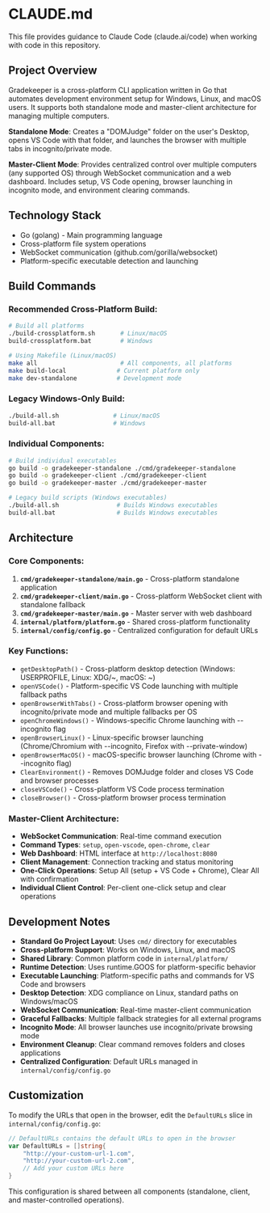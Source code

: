# CLAUDE.md

This file provides guidance to Claude Code (claude.ai/code) when working with code in this repository.

## Project Overview

Gradekeeper is a cross-platform CLI application written in Go that automates development environment setup for Windows, Linux, and macOS users. It supports both standalone mode and master-client architecture for managing multiple computers.

**Standalone Mode**: Creates a "DOMJudge" folder on the user's Desktop, opens VS Code with that folder, and launches the browser with multiple tabs in incognito/private mode.

**Master-Client Mode**: Provides centralized control over multiple computers (any supported OS) through WebSocket communication and a web dashboard. Includes setup, VS Code opening, browser launching in incognito mode, and environment clearing commands.

## Technology Stack

- Go (golang) - Main programming language
- Cross-platform file system operations
- WebSocket communication (github.com/gorilla/websocket)
- Platform-specific executable detection and launching

## Build Commands

### Recommended Cross-Platform Build:
```bash
# Build all platforms
./build-crossplatform.sh       # Linux/macOS
build-crossplatform.bat        # Windows

# Using Makefile (Linux/macOS)
make all                       # All components, all platforms
make build-local              # Current platform only
make dev-standalone           # Development mode
```

### Legacy Windows-Only Build:
```bash
./build-all.sh               # Linux/macOS 
build-all.bat                # Windows
```

### Individual Components:
```bash
# Build individual executables
go build -o gradekeeper-standalone ./cmd/gradekeeper-standalone
go build -o gradekeeper-client ./cmd/gradekeeper-client
go build -o gradekeeper-master ./cmd/gradekeeper-master

# Legacy build scripts (Windows executables)
./build-all.sh                # Builds Windows executables
build-all.bat                 # Builds Windows executables
```

## Architecture

### Core Components:
1. **`cmd/gradekeeper-standalone/main.go`** - Cross-platform standalone application  
2. **`cmd/gradekeeper-client/main.go`** - Cross-platform WebSocket client with standalone fallback
3. **`cmd/gradekeeper-master/main.go`** - Master server with web dashboard
4. **`internal/platform/platform.go`** - Shared cross-platform functionality
5. **`internal/config/config.go`** - Centralized configuration for default URLs

### Key Functions:
- `getDesktopPath()` - Cross-platform desktop detection (Windows: USERPROFILE, Linux: XDG/~, macOS: ~)
- `openVSCode()` - Platform-specific VS Code launching with multiple fallback paths
- `openBrowserWithTabs()` - Cross-platform browser opening with incognito/private mode and multiple fallbacks per OS
- `openChromeWindows()` - Windows-specific Chrome launching with --incognito flag
- `openBrowserLinux()` - Linux-specific browser launching (Chrome/Chromium with --incognito, Firefox with --private-window)
- `openBrowserMacOS()` - macOS-specific browser launching (Chrome with --incognito flag)
- `ClearEnvironment()` - Removes DOMJudge folder and closes VS Code and browser processes
- `closeVSCode()` - Cross-platform VS Code process termination
- `closeBrowser()` - Cross-platform browser process termination

### Master-Client Architecture:
- **WebSocket Communication**: Real-time command execution
- **Command Types**: `setup`, `open-vscode`, `open-chrome`, `clear`
- **Web Dashboard**: HTML interface at `http://localhost:8080`
- **Client Management**: Connection tracking and status monitoring
- **One-Click Operations**: Setup All (setup + VS Code + Chrome), Clear All with confirmation
- **Individual Client Control**: Per-client one-click setup and clear operations

## Development Notes

- **Standard Go Project Layout**: Uses `cmd/` directory for executables
- **Cross-platform Support**: Works on Windows, Linux, and macOS
- **Shared Library**: Common platform code in `internal/platform/`
- **Runtime Detection**: Uses runtime.GOOS for platform-specific behavior  
- **Executable Launching**: Platform-specific paths and commands for VS Code and browsers
- **Desktop Detection**: XDG compliance on Linux, standard paths on Windows/macOS
- **WebSocket Communication**: Real-time master-client communication
- **Graceful Fallbacks**: Multiple fallback strategies for all external programs
- **Incognito Mode**: All browser launches use incognito/private browsing mode
- **Environment Cleanup**: Clear command removes folders and closes applications
- **Centralized Configuration**: Default URLs managed in `internal/config/config.go`

## Customization

To modify the URLs that open in the browser, edit the `DefaultURLs` slice in `internal/config/config.go`:

```go
// DefaultURLs contains the default URLs to open in the browser
var DefaultURLs = []string{
    "http://your-custom-url-1.com",
    "http://your-custom-url-2.com",
    // Add your custom URLs here
}
```

This configuration is shared between all components (standalone, client, and master-controlled operations).